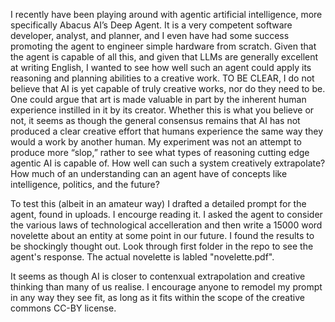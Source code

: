 I recently have been playing around with agentic artificial intelligence, more specifically Abacus AI’s Deep Agent. It is a very competent software developer, analyst, and planner, and I even have had some success promoting the agent to engineer simple hardware from scratch.
Given that the agent is capable of all this, and given that LLMs are generally excellent at writing English, I wanted to see how well such an agent could apply its reasoning and planning abilities to a creative work.
TO BE CLEAR, I do not believe that AI is yet capable of truly creative works, nor do they need to be. One could argue that art is made valuable in part by the inherent human experience instilled in it by its creator. Whether this is what you believe or not, it seems as though the general consensus remains that AI has not produced a clear creative effort that humans experience the same way they would a work by another human.
My experiment was not an attempt to produce more “slop,” rather to see what types of reasoning cutting edge agentic AI is capable of. How well can such a system creatively extrapolate? How much of an understanding can an agent have of concepts like intelligence, politics, and the future?

To test this (albeit in an amateur way) I drafted a detailed prompt for the agent, found in uploads. I encourge reading it. I asked the agent to consider the various laws of technological accelleration
and then write a 15000 word novelette about an entity at some point in our future. I found the results to be shockingly thought out. Look through first folder in the repo to see the agent's response.
The actual novelette is labled "novelette.pdf".

It seems as though AI is closer to contenxual extrapolation and creative thinking than many of us realise. I encourage anyone to remodel my prompt in any way they see fit, as long as it fits
within the scope of the creative commons CC-BY license.
